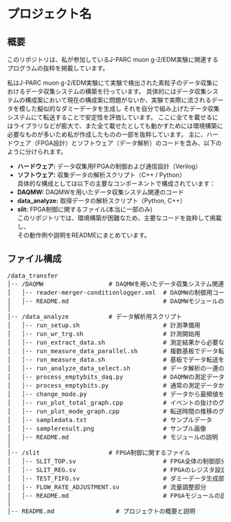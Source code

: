 # プロジェクト名

## 概要

このリポジトリは、私が参加しているJ-PARC muon g-2/EDM実験に関連するプログラムの抜粋を掲載しています。

私はJ-PARC muon g-2/EDM実験にて実験で検出された素粒子のデータ収集におけるデータ収集システムの構築を行っています。
具体的にはデータ収集システムの構成案において現在の構成案に問題がないか、実験で実際に流されるデータを模した擬似的なダミーデータを生成し
それを自分で組み上げたデータ収集システムにて転送することで安定性を評価しています。
ここに全てを載せるにはライブラリなどが膨大で、また全て載せたとしても動かすためには環境構築に必要なものが多いため私が作成したものの一部を抜粋しています。
主に、ハードウェア（FPGA設計）とソフトウェア（データ解析）のコードを含み、以下のように分けられます。
- **ハードウェア:** データ収集用FPGAの制御および通信設計（Verilog）  
- **ソフトウェア:** 収集データの解析スクリプト（C++ / Python）  
具体的な構成としては以下の主要なコンポーネントで構成されています：
- **DAQMW:** DAQMWを用いたデータ収集システム関連のコード  
- **data_analyze:** 取得データの解析スクリプト（Python, C++）  
- **slit:** FPGA制御に関するファイル(本当に一部のみ)  
このリポジトリでは、環境構築が困難なため、主要なコードを抜粋して掲載し、  
その動作例や説明をREADMEにまとめています。
## ファイル構成
<pre>
/data_transfer
│-- /DAQMW                  # DAQMWを用いたデータ収集システム関連のコード
│   │-- reader-merger-conditionlogger.xml  # DAQMWの制御用コード
│   │-- README.md                          # DAQMWモジュールの説明
│
│-- /data_analyze           # データ解析用スクリプト
│   │-- run_setup.sh                       # 計測準備用
│   │-- run_wr_trg.sh                      # 計測開始用
│   │-- run_extract_data.sh                # 測定結果から必要なデータを抽出
│   │-- run_measure_data_parallel.sh       # 複数基板でデータ転送を開始、測定
│   │-- run_measure_data.sh                # 基板でデータ転送を開始、測定
│   │-- run_analyze_data_select.sh         # データ解析の一連の流れ(測定結果をデコードし、必要なデータを抽出)をマクロ化したもの
│   │-- process_emptybits_daq.py           # DAQMWの測定データから必要なデータを選択
│   │-- process_emptybits.py               # 通常の測定データから必要なデータを選択
│   │-- change_mode.py                     # データから最頻値を計算し出力
│   │-- run_plot_total_graph.cpp           # イベントの抜けのグラフを作成
│   │-- run_plot_mode_graph.cpp            # 転送時間の推移のグラフを作成
│   │-- sampledata.txt                     # サンプルデータ
│   │-- sampleresult.png                   # サンプル画像
│   │-- README.md                          # モジュールの説明
│
│-- /slit                   # FPGA制御に関するファイル
│   │-- SLIT_TOP.sv                        # FPGA全体の制御部分
│   │-- SLIT_REG.sv                        # FPGAのレジスタ設定
│   │-- TEST_FIFO.sv                       # ダミーデータ生成部分
│   │-- FLOW_RATE_ADJUSTMENT.sv            # 流量調整部分
│   │-- README.md                          # FPGAモジュールの説明
│
│-- README.md                 # プロジェクトの概要と説明

</pre>
